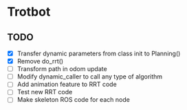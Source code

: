 # Trotbot

## TODO

- [X] Transfer dynamic parameters from class init to Planning()
- [X] Remove do_rrt()
- [ ] Transform path in odom update
- [ ] Modify dynamic_caller to call any type of algorithm
- [ ] Add animation feature to RRT code
- [ ] Test new RRT code
- [ ] Make skeleton ROS code for each node
